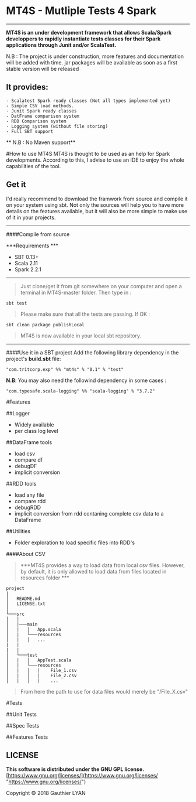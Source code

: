 # MT4S - Mutliple Tests 4 Spark #

----------

**MT4S is an under development framework that allows Scala/Spark developpers to rapidly instantiate tests classes for their Spark applications through Junit and/or ScalaTest.**

N.B : The project is under construction, more features and documentation will be added with time. jar packages will be available as soon as a first stable version will be released

## It provides: ##

	- Scalatest Spark ready classes (Not all types implemented yet)
	- Simple CSV load methods.
	- Junit Spark ready classes
	- DatFrame comparison system
	- RDD Comparison system
	- Logging system (without file storing)
	- Full SBT support 
	
**	N.B : No Maven support**


#How to use MT4S
MT4S is thought to be used as an help for Spark developments. According to this, I advise to use an IDE to enjoy the whole capabilities of the tool.

## Get it
 
 I'd really recommend to download the framwork from source  and compile it on your system using sbt. Not only the sources will help you to have more details on the features available, but it will also be more simple to make use of it in your projects.
 
***
####Compile from source 

***Requirements ***

- SBT 0.13+
- Scala 2.11
- Spark 2.2.1

***

>Just clone/get it from git somewhere on your computer and open a terminal in MT4S-master folder.
Then type in :

```
sbt test
```

 >Please make sure that all the tests are passing.
If OK :

```
sbt clean package publishLocal
```
>MT4S is now available in your local sbt repository.

***
####Use it in a SBT project
Add the following library dependency in the project's **build.sbt** file:
```
"com.tritcorp.exp" %% "mt4s" % "0.1" % "test"
```
**N.B**: You may also need the followind dependency in some cases :

```
"com.typesafe.scala-logging" %% "scala-logging" % "3.7.2"
```

#Features

##Logger

- Widely available
- per class log level

##DataFrame tools

- load csv 
- compare df
- debugDF
- implicit conversion

##RDD tools

- load any file
- compare rdd
- debugRDD
- implicit conversion from rdd contaning complete csv data to a DataFrame

##Utilities

- Folder exploration to load specific files into RDD's

####About CSV

> ***MT4S provides a way to load data from local csv files. However, by default,  it is only allowed to load data from files located in resources folder ***

```
project
|
│   README.md
│   LICENSE.txt    
│
└───src
│   │
│   |───main
│   |   │   App.scala
│   |   └───resources
│   |   │   ...
|   |
|   |
│   └───test
│   |   │   AppTest.scala
│   |   └───resources
│   |   │   |    File_1.csv
│   |   │   |    File_2.csv
│   |   │   |    ...

```
> From here the path to use for data files would merely be "/File_X.csv"

#Tests

##Unit Tests

##Spec Tests

##Features Tests

## LICENSE ##
**This software is distributed under the GNU GPL license.**
[https://www.gnu.org/licenses/](https://www.gnu.org/licenses/ "https://www.gnu.org/licenses/")

Copyright © 2018 Gauthier LYAN